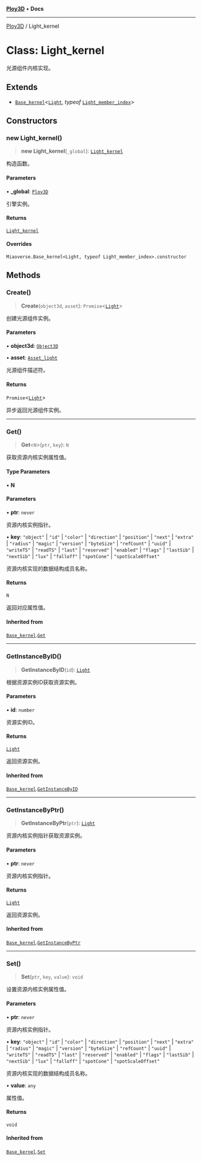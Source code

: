 [**Ploy3D**](../README.md) • **Docs**

***

[Ploy3D](../README.md) / Light\_kernel

# Class: Light\_kernel

光源组件内核实现。

## Extends

- [`Base_kernel`](Base_kernel.md)\<[`Light`](Light.md), *typeof* [`Light_member_index`](../variables/Light_member_index.md)\>

## Constructors

### new Light\_kernel()

> **new Light\_kernel**(`_global`): [`Light_kernel`](Light_kernel.md)

构造函数。

#### Parameters

• **\_global**: [`Ploy3D`](Ploy3D.md)

引擎实例。

#### Returns

[`Light_kernel`](Light_kernel.md)

#### Overrides

`Miaoverse.Base_kernel<Light, typeof Light_member_index>.constructor`

## Methods

### Create()

> **Create**(`object3d`, `asset`): `Promise`\<[`Light`](Light.md)\>

创建光源组件实例。

#### Parameters

• **object3d**: [`Object3D`](Object3D.md)

• **asset**: [`Asset_light`](../interfaces/Asset_light.md)

光源组件描述符。

#### Returns

`Promise`\<[`Light`](Light.md)\>

异步返回光源组件实例。

***

### Get()

> **Get**\<`N`\>(`ptr`, `key`): `N`

获取资源内核实例属性值。

#### Type Parameters

• **N**

#### Parameters

• **ptr**: `never`

资源内核实例指针。

• **key**: `"object"` \| `"id"` \| `"color"` \| `"direction"` \| `"position"` \| `"next"` \| `"extra"` \| `"radius"` \| `"magic"` \| `"version"` \| `"byteSize"` \| `"refCount"` \| `"uuid"` \| `"writeTS"` \| `"readTS"` \| `"last"` \| `"reserved"` \| `"enabled"` \| `"flags"` \| `"lastSib"` \| `"nextSib"` \| `"lux"` \| `"falloff"` \| `"spotCone"` \| `"spotScaleOffset"`

资源内核实现的数据结构成员名称。

#### Returns

`N`

返回对应属性值。

#### Inherited from

[`Base_kernel`](Base_kernel.md).[`Get`](Base_kernel.md#get)

***

### GetInstanceByID()

> **GetInstanceByID**(`id`): [`Light`](Light.md)

根据资源实例ID获取资源实例。

#### Parameters

• **id**: `number`

资源实例ID。

#### Returns

[`Light`](Light.md)

返回资源实例。

#### Inherited from

[`Base_kernel`](Base_kernel.md).[`GetInstanceByID`](Base_kernel.md#getinstancebyid)

***

### GetInstanceByPtr()

> **GetInstanceByPtr**(`ptr`): [`Light`](Light.md)

资源内核实例指针获取资源实例。

#### Parameters

• **ptr**: `never`

资源内核实例指针。

#### Returns

[`Light`](Light.md)

返回资源实例。

#### Inherited from

[`Base_kernel`](Base_kernel.md).[`GetInstanceByPtr`](Base_kernel.md#getinstancebyptr)

***

### Set()

> **Set**(`ptr`, `key`, `value`): `void`

设置资源内核实例属性值。

#### Parameters

• **ptr**: `never`

资源内核实例指针。

• **key**: `"object"` \| `"id"` \| `"color"` \| `"direction"` \| `"position"` \| `"next"` \| `"extra"` \| `"radius"` \| `"magic"` \| `"version"` \| `"byteSize"` \| `"refCount"` \| `"uuid"` \| `"writeTS"` \| `"readTS"` \| `"last"` \| `"reserved"` \| `"enabled"` \| `"flags"` \| `"lastSib"` \| `"nextSib"` \| `"lux"` \| `"falloff"` \| `"spotCone"` \| `"spotScaleOffset"`

资源内核实现的数据结构成员名称。

• **value**: `any`

属性值。

#### Returns

`void`

#### Inherited from

[`Base_kernel`](Base_kernel.md).[`Set`](Base_kernel.md#set)
